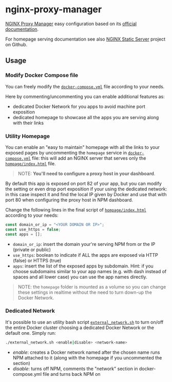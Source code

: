# nginx-proxy-manager

[NGINX Proxy Manager](https://nginxproxymanager.com/) easy configuration based on its [official documentation](https://nginxproxymanager.com/setup/).

For homepage serving documentation see also [NGINX Static Server](https://github.com/cupcakearmy/docker-static) project on Github.

## Usage

### Modify Docker Compose file

You can freely modify the [`docker-compose.yml`](docker-compose.yml) file according to your needs.

Here by commenting/uncommenting you can enable additional features as:

- dedicated Docker Network for you apps to avoid machine port exposition
- dedicated homepage to showcase all the apps you are serving along with their links

### Utility Homepage

You can enable an "easy to maintain" homepage with all the links to your exposed pages by uncommenting the `homepage` service in [`docker-compose.yml`](docker-compose.yml) file: this will add an NGINX server that serves only the [`hompage/index.html`](hompage/index.html) file.
>NOTE: **You'll need to configure a proxy host in your dashboard**.

By default this app is exposed on port 82 of your app, but you can modify the setting or even drop port exposition if your using the dedicated network: in this case inspect it and find the local IP given by Docker and use that with port 80 when configuring the proxy host in NPM dashboard.

Change the following lines in the final script of [`hompage/index.html`](hompage/index.html) according to your needs:

```javascript
const domain_or_ip = "<YOUR DOMAIN OR IP>";
const use_https = false;
const apps = [];
```

- `domain_or_ip`: insert the domain your're serving NPM from or the IP (private or public)
- `use_https`: boolean to indicate if ALL the apps are exposed via HTTP (false) or HTTPS (true)
- `apps`: insert the list of the exposed apps by subdomain. Hint: if you choose subdomains similar to your app names (e.g. with dash instead of spaces and all lower case) you can use the app names directly.

>NOTE: the `homepage` folder is mounted as a volume so you can change these settings in realtime without the need to turn down-up the Docker Network.

### Dedicated Network

It's possible to use an utility bash script [`external_network.sh`](external_network.sh) to turn on/off the entire Docker cluster choosing a dedicated Docker Network or the default one. Simply run:

```bash
./external_network.sh <enable|disable> <network-name>
```

- *enable*: creates a Docker network named after the chosen name runs NPM attached to it (along with the homepage if you uncommented the section)
- *disable*: turns off NPM, comments the "network" section in docker-compose.yml file and turns back NPM on
